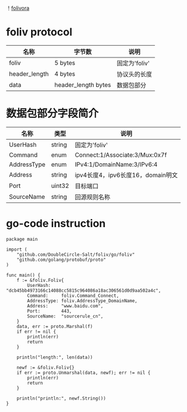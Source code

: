 ！[folivora](foliv.png)
# foliv protocol

| 名称   | 字节数  | 说明  |
|  ----  | ----  | ----  |
| foliv  | 5 bytes | 固定为'foliv' |
| header_length  | 4 bytes | 协议头的长度 |
| data | header_length bytes | 数据包部分 |

# 数据包部分字段简介

| 名称   | 类型  | 说明  |
|  ----  | ----  | ----  |
| UserHash  | string | 固定为'foliv' |
| Command  | enum | Connect:1/Associate:3/Mux:0x7f |
| AddressType | enum | IPv4:1/DomainName:3/IPv6:4 |
| Address | string | ipv4长度4，ipv6长度16，domain明文 |
| Port | uint32 | 目标端口 |
| SourceName | string | 回源规则名称 |

# go-code instruction

```
package main

import (
	"github.com/DoubleCircle-Salt/foliv/go/foliv"
	"github.com/golang/protobuf/proto"
)

func main() {
	f := &foliv.Foliv{
		UserHash:    "dcb45bb4973166c14088cc5815c964086a18ac306561d0d9aa502a4c",
		Command:     foliv.Command_Connect,
		AddressType: foliv.AddressType_DomainName,
		Address:     "www.baidu.com",
		Port:        443,
		SourceName:  "sourcerule_cn",
	}
	data, err := proto.Marshal(f)
	if err != nil {
		println(err)
		return
	}

	println("length:", len(data))

	newf := &foliv.Foliv{}
	if err := proto.Unmarshal(data, newf); err != nil {
		println(err)
		return
	}

	println("println:", newf.String())
}
```
